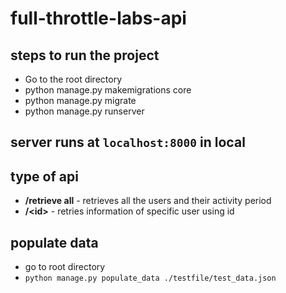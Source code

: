 # full-throttle-labs-api

## steps to run the project
* Go to the root directory
* python manage.py makemigrations core
* python manage.py migrate
* python manage.py runserver

## server runs at `localhost:8000` in local

## type of api
* **/retrieve all** - retrieves all the users and their activity period
* **/\<id>** - retries information of specific user using id
  
## populate data
* go to root directory
* `python manage.py populate_data ./testfile/test_data.json`
